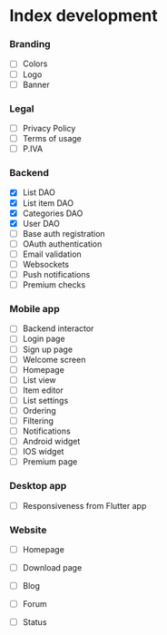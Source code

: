 # Index development

### Branding
- [ ] Colors  
- [ ] Logo  
- [ ] Banner  

### Legal
- [ ] Privacy Policy  
- [ ] Terms of usage  
- [ ] P.IVA  

### Backend
- [X] List DAO  
- [X] List item DAO  
- [X] Categories DAO  
- [X] User DAO  
- [ ] Base auth registration  
- [ ] OAuth authentication  
- [ ] Email validation  
- [ ] Websockets  
- [ ] Push notifications  
- [ ] Premium checks  

### Mobile app
- [ ] Backend interactor  
- [ ] Login page  
- [ ] Sign up page  
- [ ] Welcome screen  
- [ ] Homepage  
- [ ] List view  
- [ ] Item editor  
- [ ] List settings  
- [ ] Ordering  
- [ ] Filtering  
- [ ] Notifications  
- [ ] Android widget  
- [ ] IOS widget  
- [ ] Premium page  

### Desktop app
- [ ] Responsiveness from Flutter app  

### Website
- [ ] Homepage  
- [ ] Download page  
- [ ] Blog  
- [ ] Forum  
- [ ] Status  
  

